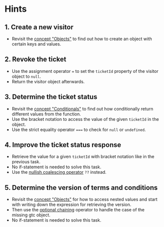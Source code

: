 # Hints

## 1. Create a new visitor

- Revisit the [concept "Objects"][concept-objects] to find out how to create an object with certain keys and values.

## 2. Revoke the ticket

- Use the assignment operator `=` to set the `ticketId` property of the visitor object to `null`.
- Return the visitor object afterwards.

## 3. Determine the ticket status

- Revisit the [concept "Conditionals"][concept-conditionals] to find out how conditionally return different values from the function.
- Use the bracket notation to access the value of the given `ticketId` in the object.
- Use the strict equality operator `===` to check for `null` or `undefined`.

## 4. Improve the ticket status response

- Retrieve the value for a given `ticketId` with bracket notation like in the previous task.
- No if-statement is needed to solve this task.
- Use the [nullish coalescing operator][mdn-nullish-coalescing] `??` instead.

## 5. Determine the version of terms and conditions

- Revisit the [concept "Objects"][concept-objects] for how to access nested values and start with writing down the expression for retrieving the version.
- Then use the [optional chaining][mdn-optional-chaining] operator to handle the case of the missing gtc object.
- No if-statement is needed to solve this task.

[concept-objects]: /tracks/javascript/concepts/objects
[concept-conditionals]: /tracks/javascript/concepts/conditionals
[mdn-strict-equality]: https://developer.mozilla.org/en-US/docs/Web/JavaScript/Reference/Operators/Strict_equality
[mdn-nullish-coalescing]: https://developer.mozilla.org/en-US/docs/Web/JavaScript/Reference/Operators/Nullish_coalescing_operator
[mdn-optional-chaining]: https://developer.mozilla.org/en-US/docs/Web/JavaScript/Reference/Operators/Optional_chaining
